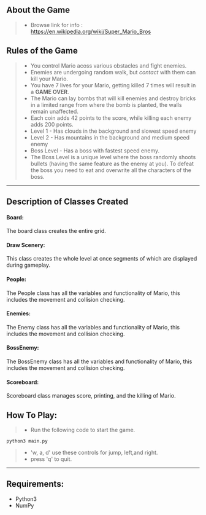 About the Game
-------------------
> - Browse link for info : https://en.wikipedia.org/wiki/Super_Mario_Bros

Rules of the Game
-------------------

> - You control Mario acoss various obstacles and fight enemies.
> - Enemies are undergoing random walk, but *contact* with them can kill your Mario.
> - You have 7 lives for your Mario, getting killed 7 times will result in a **GAME OVER**.
> - The Mario can lay bombs that will kill enemies and destroy bricks in a limited range from where the bomb is planted, the walls remain unaffected. 
> - Each coin adds 42 points to the score, while killing each enemy adds 200 points.
> - Level 1 - Has clouds in the background and slowest speed enemy
> - Level 2 - Has mountains in the background and medium speed enemy
> - Boss Level - Has a boss with fastest speed enemy. 
> - The Boss Level is a unique level where the boss randomly shoots bullets (having the same feature as the enemy at you). To defeat the boss you need to eat and overwrite all the characters of the boss.
__________________


Description of Classes Created
--------------------------------------------
#### Board:
The board class creates the entire grid.

#### Draw Scenery:
This class creates the whole level at once segments of which are displayed during gameplay.

#### People:
The People class has all the variables and functionality of Mario, this includes the movement and collision checking.

#### Enemies:
The Enemy class has all the variables and functionality of Mario, this includes the movement and collision checking.

#### BossEnemy:
The BossEnemy class has all the variables and functionality of Mario, this includes the movement and collision checking. 

#### Scoreboard:
Scoreboard class manages score, printing, and the killing of Mario.


How To Play:
------------------
>- Run the following code to start the game.
```
python3 main.py
```
>- 'w, a, d' use these controls for jump, left,and right.
>-  press 'q' to quit.

___________________

Requirements:
--------------------
- Python3
- NumPy